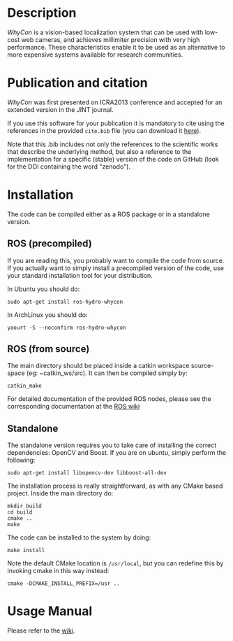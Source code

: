 # Description

_WhyCon_ is a vision-based localization system that can be used with low-cost web cameras, and achieves millimiter precision with very high performance.
These characteristics enable it to be used as an alternative to more expensive systems available for research communities. 

# Publication and citation

_WhyCon_ was first presented on ICRA2013 conference and accepted for an extended version in the JINT journal.

If you use this software for your publication it is mandatory to cite using the references in the provided `cite.bib`
file (you can download it [here](https://raw.github.com/lrse/whycon/master/cite.bib)).

Note that this .bib includes not only the references to the scientific works that describe the underlying method, but
also a reference to the implementation for a specific (stable) version of the code on GitHub (look for the DOI containing
the word "zenodo").

# Installation

The code can be compiled either as a ROS package or in a standalone version.

## ROS (precompiled)

If you are reading this, you probably want to compile the code from source. If you actually want to simply install a precompiled
version of the code, use your standard installation tool for your distribution.

In Ubuntu you should do:

    sudo apt-get install ros-hydro-whycon

In ArchLinux you should do:

    yaourt -S --noconfirm ros-hydro-whycon

## ROS (from source)

The main directory should be placed inside a catkin workspace source-space (eg: ~catkin_ws/src).
It can then be compiled simply by:

    catkin_make

For detailed documentation of the provided ROS nodes, please see the corresponding documentation at the [ROS wiki](http://wiki.ros.org/whycon)

## Standalone

The standalone version requires you to take care of installing the correct dependencies: OpenCV and Boost. If you are on ubuntu, simply perform the following:

    sudo apt-get install libopencv-dev libboost-all-dev

The installation process is really straightforward, as with any CMake based project.
Inside the main directory do:

    mkdir build
    cd build
    cmake ..
    make

The code can be installed to the system by doing:

    make install

Note the default CMake location is `/usr/local`, but you can redefine this by invoking cmake in this way instead:

    cmake -DCMAKE_INSTALL_PREFIX=/usr ..

# Usage Manual

Please refer to the [wiki](https://github.com/lrse/whycon/wiki).
